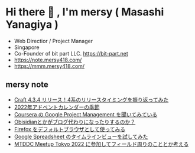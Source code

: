 # Hi there 👋 , I'm mersy ( Masashi Yanagiya )

- Web Directior / Project Manager
- Singapore
- Co-Founder of bit part LLC. https://bit-part.net
- https://note.mersy418.com/
- https://mmm.mersy418.com/

## mersy note
<!-- BLOG-POST-LIST:START -->
- [Craft 4.3.4 リリース！4系のリリースタイミングを振り返ってみた](https://note.mersy418.com/article/craft-4-3-4?utm_source=feed)
- [2022年アドベントカレンダーの季節](https://note.mersy418.com/article/advent-calendar-2022?utm_source=feed)
- [Coursera の Google Project Management を聞いてみている](https://note.mersy418.com/article/coursera-google-project-management?utm_source=feed)
- [Obisidianとかがブログ代わりになったりするのか？](https://note.mersy418.com/article/blog-note-obisidian-etc?utm_source=feed)
- [Firefox をデフォルトブラウザとして使ってみる](https://note.mersy418.com/article/firefox-default-browser?utm_source=feed)
- [Google Spreadsheet のタイムラインビューを試してみた](https://note.mersy418.com/article/google-spreadsheet-timeline-view?utm_source=feed)
- [MTDDC Meetup Tokyo 2022 に参加してフィールド周りのこととか考える](https://note.mersy418.com/article/mtddc-meetup-tokyo-2022?utm_source=feed)
<!-- BLOG-POST-LIST:END -->
